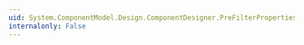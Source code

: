 ```yaml
---
uid: System.ComponentModel.Design.ComponentDesigner.PreFilterProperties(System.Collections.IDictionary)
internalonly: False
---
```

